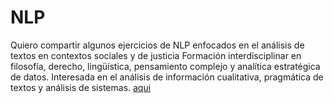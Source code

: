 # NLP
Quiero compartir algunos ejercicios de NLP enfocados en el análisis de textos en contextos sociales y de justicia
Formación interdisciplinar en filosofía, derecho, lingüística, pensamiento complejo y analítica estratégica de datos.
Interesada en el análisis de información cualitativa, pragmática de textos y análisis de sistemas.
[aqui](https://angelavillate.github.io/NLP_repositorio/)
